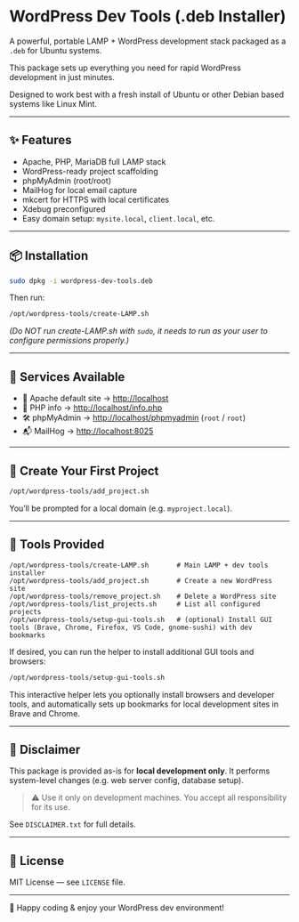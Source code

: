 # WordPress Dev Tools (.deb Installer)

A powerful, portable LAMP + WordPress development stack packaged as a `.deb` for Ubuntu systems.

This package sets up everything you need for rapid WordPress development in just minutes.

Designed to work best with a fresh install of Ubuntu or other Debian based systems like Linux Mint.

---

## ✨ Features

* Apache, PHP, MariaDB full LAMP stack
* WordPress-ready project scaffolding
* phpMyAdmin (root/root)
* MailHog for local email capture
* mkcert for HTTPS with local certificates
* Xdebug preconfigured
* Easy domain setup: `mysite.local`, `client.local`, etc.

---

## 📦 Installation

```bash
sudo dpkg -i wordpress-dev-tools.deb
```

Then run:

```bash
/opt/wordpress-tools/create-LAMP.sh
```

*(Do NOT run create-LAMP.sh with `sudo`, it needs to run as your user to configure permissions properly.)*

---

## 🚀 Services Available

* 🧱 Apache default site → [http://localhost](http://localhost)
* 🧪 PHP info           → [http://localhost/info.php](http://localhost/info.php)
* 🛠 phpMyAdmin         → [http://localhost/phpmyadmin](http://localhost/phpmyadmin) (`root` / `root`)
* 📬 MailHog            → [http://localhost:8025](http://localhost:8025)

---

## 🧰 Create Your First Project

```bash
/opt/wordpress-tools/add_project.sh
```

You’ll be prompted for a local domain (e.g. `myproject.local`).

---

## 📂 Tools Provided

```
/opt/wordpress-tools/create-LAMP.sh       # Main LAMP + dev tools installer
/opt/wordpress-tools/add_project.sh       # Create a new WordPress site
/opt/wordpress-tools/remove_project.sh    # Delete a WordPress site
/opt/wordpress-tools/list_projects.sh     # List all configured projects
/opt/wordpress-tools/setup-gui-tools.sh   # (optional) Install GUI tools (Brave, Chrome, Firefox, VS Code, gnome-sushi) with dev bookmarks
```

If desired, you can run the helper to install additional GUI tools and browsers:

```bash
/opt/wordpress-tools/setup-gui-tools.sh
```

This interactive helper lets you optionally install browsers and developer tools, and automatically sets up bookmarks for local development sites in Brave and Chrome.

---

## 📄 Disclaimer

This package is provided as-is for **local development only**. It performs system-level changes (e.g. web server config, database setup).

> ⚠️ Use it only on development machines. You accept all responsibility for its use.

See `DISCLAIMER.txt` for full details.

---

## 📜 License

MIT License — see `LICENSE` file.

---

🎉 Happy coding & enjoy your WordPress dev environment!
